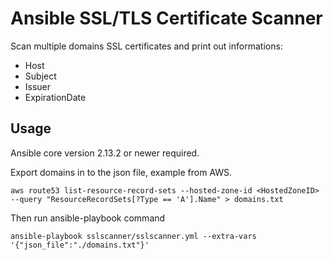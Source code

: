 # Ansible SSL/TLS Certificate Scanner

Scan multiple domains SSL certificates and print out informations:

* Host
* Subject
* Issuer
* ExpirationDate

## Usage

Ansible core version 2.13.2 or newer required.

Export domains in to the json file, example from AWS.

```
aws route53 list-resource-record-sets --hosted-zone-id <HostedZoneID> --query "ResourceRecordSets[?Type == 'A'].Name" > domains.txt
```

Then run ansible-playbook command

```
ansible-playbook sslscanner/sslscanner.yml --extra-vars '{"json_file":"./domains.txt"}'
```